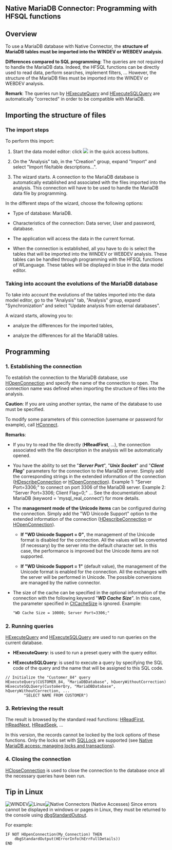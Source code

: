 


## Native MariaDB Connector: Programming with HFSQL functions
			



<a name="NOTE1"></a>
<a name="NOTE1_1"></a>


## Overview
<a name="overview_ELTTEXTE000249"></a>
To use a MariaDB database with Native Connector, the **structure of MariaDB tables must be imported into the WINDEV or WEBDEV analysis**.

**Differences compared to SQL programming**: The queries are not required to handle the MariaDB data. Indeed, the HFSQL functions can be directly used to read data, perform searches, implement filters, ... However, the structure of the MariaDB files must be imported into the WINDEV or WEBDEV analysis.

**Remark**: The queries run by [HExecuteQuery](../WDLang4/3044080.md) and [HExecuteSQLQuery](../WDLang4/3044084.md) are automatically "corrected" in order to be compatible with MariaDB.


<a name="NOTE2"></a>
<a name="NOTE2_1"></a>


## Importing the structure of files
<a name="importing_the_structure_files_ELTTEXTE000279"></a>


### The import steps
<a name="the_import_steps_ELTPARAGRAPHE000029"></a>

To perform this import: 

1. Start the data model editor: click ![](https://doc.pcsoft.fr/en-US/images/image.awp?langid=3&name=Ico_Analyse.gif) in the quick access buttons.

2. On the "Analysis" tab, in the "Creation" group, expand "Import" and select "Import file/table descriptions...".

3. The wizard starts.  A connection to the MariaDB database is automatically established and associated with the files imported into the analysis. This connection will have to be used to handle the MariaDB data file by programming.




In the different steps of the wizard, choose the following options:

- Type of database: MariaDB. 

- Characteristics of the connection: Data server, User and password, database.  

- The application will access the data in the current format.

- When the connection is established, all you have to do is select the tables that will be imported into the WINDEV or WEBDEV analysis. These tables can be handled through programming with the HFSQL functions of WLanguage. These tables will be displayed in blue in the data model editor.



<a name="NOTE2_2"></a>


### Taking into account the evolutions of the MariaDB database
<a name="taking_into_account_the_evolutions_the_mariadb_database_ELTPARAGRAPHE000061"></a>

To take into account the evolutions of the tables imported into the data model editor, go to the "Analysis" tab, "Analysis" group, expand "Synchronization" and select "Update analysis from external databases".

A wizard starts, allowing you to:

- analyze the differences for the imported tables, 

- analyze the differences for all the MariaDB tables.




<a name="NOTE3"></a>
<a name="NOTE3_1"></a>


## Programming
<a name="programming_ELTTEXTE000309"></a>


### 1. Establishing the connection
<a name="1_establishing_the_connection_ELTPARAGRAPHE000087"></a>

To establish the connection to the MariaDB database, use [HOpenConnection](../WDLang4/3044107.md) and specify the name of the connection to open. The connection name was defined when importing the structure of files into the analysis.

**Caution**: If you are using another syntax, the name of the database to use must be specified.

To modify some parameters of this connection (username or password for example), call [HConnect](../WDLang4/3044263.md).

**Remarks**:

- If you try to read the file directly (**HReadFirst**, ...), the connection associated with the file description in the analysis will be automatically opened.

- You have the ability to set the "***Server Port***", "***Unix Socket***" and "***Client Flag***" parameters for the connection to the MariaDB server. Simply add the corresponding strings in the extended information of the connection ([HDescribeConnection](../WDLang4/3044205.md) or [HOpenConnection](../WDLang4/3044107.md)).
	Example 1: "Server Port=3306;" to connect on port 3306 of the MariaDB server.
	Example 2: "Server Port=3306; Client Flag=0;"
	...
	See the documentation about MariaDB (keyword = 'mysql_real_connect') for more details.

- The **management mode of the Unicode items** can be configured during the connection. Simply add the "WD Unicode Support" option to the extended information of the connection ([HDescribeConnection](../WDLang4/3044205.md) or [HOpenConnection](../WDLang4/3044107.md)).

	- **If "WD Unicode Support = 0"**, the management of the Unicode format is disabled for the connection. All the values will be converted (if necessary) by the server into the default character set. In this case, the performance is improved but the Unicode items are not supported. 

	- **If "WD Unicode Support = 1"** (default value), the management of the Unicode format is enabled for the connection. All the exchanges with the server will be performed in Unicode. The possible conversions are managed by the native connector. 




- The size of the cache can be specified in the optional information of the connection with the following keyword "***WD Cache Size***". In this case, the parameter specified in [CtCacheSize](../Proprietes/2512027.md) is ignored. 
	Example:
	
	```txt
	"WD Cache Size = 10000; Server Port=3306;"
	```




<a name="NOTE3_2"></a>


### 2. Running queries
<a name="2_running_queries_ELTPARAGRAPHE000141"></a>

[HExecuteQuery](../WDLang4/3044080.md) and [HExecuteSQLQuery](../WDLang4/3044084.md) are used to run queries on the current database.

- **HExecuteQuery**: is used to run a preset query with the query editor.

- **HExecuteSQLQuery**: is used to execute a query by specifying the SQL code of the query and the name that will be assigned to this SQL code.



```wl
// Initialize the "Customer_84" query
HExecuteQuery(CUSTOMER_84, "MariaDBDatabase", hQueryWithoutCorrection)
HExecuteSQLQuery(CustomerQry, "MariaDBDatabase", hQueryWithoutCorrection, ...
		"SELECT NAME FROM CUSTOMER")
```

<a name="NOTE3_3"></a>


### 3. Retrieving the result
<a name="3_retrieving_the_result_ELTPARAGRAPHE000158"></a>

The result is browsed by the standard read functions: [HReadFirst](../WDLang4/3044051.md), [HReadNext](../WDLang4/3044037.md), [HReadSeek](../WDLang4/3044050.md), ...

In this version, the records cannot be locked by the lock options of these functions. Only the locks set with [SQLLock](../WDLang4/3072003.md) are supported (see [Native MariaDB access: managing locks and transactions](../WDMariaDB/1000021522.md)).
<a name="NOTE3_4"></a>


### 4. Closing the connection
<a name="4_closing_the_connection_ELTPARAGRAPHE000182"></a>

[HCloseConnection](../WDLang4/3044095.md) is used to close the connection to the database once all the necessary queries have been run.

<a name="NOTE4"></a>
<a name="NOTE4_1"></a>


## Tip in Linux
<a name="tip_linux_ELTTEXTE000351"></a>
![WINDEV](https://doc.pcsoft.fr/ext/images/us/WD.png)![Linux](https://doc.pcsoft.fr/ext/images/us/LX.png)![Native Connectors (Native Accesses)](https://doc.pcsoft.fr/ext/images/us/AN.png) Since errors cannot be displayed in windows or pages in Linux, they must be returned to the console using [dbgStandardOutput](../WDLang1/3014020.md).

For example:


```wl
IF NOT HOpenConnection(My_Connection) THEN
	dbgStandardOutput(HErrorInfo(hErrFullDetails))
END
```



